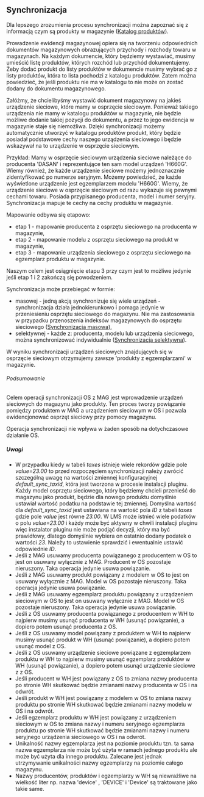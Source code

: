 ## Synchronizacja

Dla lepszego zrozumienia procesu synchronizacji można zapoznać się z informacją czym są produkty w magazynie ([Katalog produktów](produkt_wyjasnienie.md)).

Prowadzenie ewidencji magazynowej opiera się na tworzeniu odpowiednich dokumentów magazynowych obrazujących przychody i rozchody towaru w magazynach. Na każdym dokumencie, który będziemy wystawiać, musimy umieścić listę produktów, których rozchód lub przychód dokumentujemy. Żeby dodać produkt do listy produktów w dokumencie musimy wybrać go z listy produktów, która to lista pochodzi z katalogu produktów. Zatem można powiedzieć, że jeśli produktu nie ma w katalogu to nie może on zostać dodany do dokumentu magazynowego.

Załóżmy, że chcielibyśmy wystawić dokument magazynowy na jakieś urządzenie sieciowe, które mamy w osprzęcie sieciowym. Ponieważ takiego urządzenia nie mamy w katalogu produktów w magazynie, nie będzie możliwe dodanie takiej pozycji do dokumentu, a przez to jego ewidencja w magazynie staje się niemożliwa. Dzięki synchronizacji możemy automatycznie utworzyć w katalogu produktów produkt, który będzie posiadał podstawowe cechy naszego urządzenia sieciowego i będzie wskazywał na to urządzenie w osprzęcie sieciowym.

Przykład: Mamy w osprzęcie sieciowym urządzenia sieciowe należące do producenta 'DASAN' i reprezentujące ten sam model urządzeń 'H660G'. Wiemy również, że każde urządzenie sieciowe możemy jednoznacznie zidentyfikować po numerze seryjnym. Możemy powiedzieć, że każde wyświetlone urządzenie jest egzemplarzem modelu 'H660G'. Wiemy, że urządzenie sieciowe w osprzęcie sieciowym od razu wykazuje się pewnymi cechami towaru. Posiada przypisanego producenta, model i numer seryjny. Synchronizacja mapuje te cechy na cechy produktu w magazynie.

Mapowanie odbywa się etapowo:
- etap 1 - mapowanie producenta z osprzętu sieciowego na producenta w magazynie,
- etap 2 - mapowanie modelu z osprzętu sieciowego na produkt w magazynie,
- etap 3 - mapowanie urządzenia sieciowego z osprzętu sieciowego na egzemplarz produktu w magazynie.

Naszym celem jest osiągnięcie etapu 3 przy czym jest to możliwe jedynie jeśli etap 1 i 2 zakończą się powodzeniem.

Synchronizacja może przebiegać w formie:
- masowej - jedną akcją synchronizuje się wiele urządzeń - synchronizacja działa jednokierunkowo i pomaga jedynie w przeniesieniu osprzętu sieciowego do magazynu. Nie ma zastosowania w przypadku przenoszenia indeksów magazynowych do osprzętu sieciowego ([Synchronizacja masowa](synchronizacja_masowa.md)),
- selektywnej - każde z: producenta, modelu lub urządzenia sieciowego, można synchronizować indywidualnie ([Synchronizacja selektywna](synchronizacja_selektywna.md)).

W wyniku synchronizacji urządzeń sieciowych znajdujących się w osprzęcie sieciowym otrzymujemy zawsze 'produkty z egzemplarzami' w magazynie.

###### Podsumowanie

Celem operacji synchronizacji OS z MAG jest wprowadzenie urządzeń sieciowych do magazynu jako produkty. Ten proces tworzy powiązanie pomiędzy produktem w MAG a urządzeniem sieciowym w OS i pozwala ewidencjonować osprzęt sieciowy przy pomocy magazynu.

Operacja synchronizacji nie wpływa w żaden sposób na dotychczasowe działanie OS.

##### Uwagi

- W przypadku kiedy w tabeli _taxes_ istnieje wiele rekordów gdzie pole _value=23.00_ to przed rozpoczęciem synchronizacji należy zwrócić szczególną uwagę na wartości zmiennej konfiguracyjnej _default_sync_taxid_, która jest tworzona w procesie instalacji pluginu. Każdy model osprzętu sieciowego, który będziemy chcieli przenieść do magazynu jako produkt, będzie dla nowego produktu domyślnie ustawiał wartość podatku na podstawie tej zmiennej. Domyślna wartość dla _default_sync_taxid_ jest ustawiana na wartość pola _ID_ z tabeli _taxes_ gdzie pole _value_ jest równe _23.00_. W LMS może istnieć wiele podatków o polu _value=23.00_ i każdy może być aktywny w chwili instalacji pluginu więc instalator pluginu nie może podjąć decyzji, który ma być prawidłowy, dlatego domyślnie wybiera on ostatnio dodany podatek o wartości _23_. Należy to ustawienie sprawdzić i ewentualnie ustawić odpowiednie _ID_.
- Jeśli z MAG usuwamy producenta powiązanego z producentem w OS to jest on usuwany wyłącznie z MAG. Producent w OS pozostaje nieruszony. Taka operacja jedynie usuwa powiązanie.
- Jeśli z MAG usuwamy produkt powiązany z modelem w OS to jest on usuwany wyłącznie z MAG. Model w OS pozostaje nieruszony. Taka operacja jedynie usuwa powiązanie.
- Jeśli z MAG usuwamy egzemplarz produktu powiązany z urządzeniem sieciowym w OS to jest on usuwany wyłącznie z MAG. Model w OS pozostaje nieruszony. Taka operacja jedynie usuwa powiązanie.
- Jeśli z OS usuwamy producenta powiązanego z producentem w WH to najpierw musimy usunąć producenta w WH (usunąć powiązanie), a dopiero potem usunąć producenta z OS.
- Jeśli z OS usuwamy model powiązany z produktem w WH to najpierw musimy usunąć produkt w WH (usunąć powiązanie), a dopiero potem usunąć model z OS.
- Jeśli z OS usuwamy urządzenie sieciowe powiązane z egzemplarzem produktu w WH to najpierw musimy usunąć egzemplarz produktów w WH (usunąć powiązanie), a dopiero potem usunąć urządzenie sieciowe z z OS.
- Jeśli producent w WH jest powiązany z OS to zmiana nazwy producenta po stronie WH skutkować będzie zmianami nazwy producenta w OS i na odwrót.
- Jeśli produkt w WH jest powiązany z modelem w OS to zmiana nazwy produktu po stronie WH skutkować będzie zmianami nazwy modelu w OS i na odwrót.
- Jeśli egzemplarz produktu w WH jest powiązany z urządzeniem sieciowym w OS to zmiana nazwy i numeru seryjnego egzemplarza produktu po stronie WH skutkować będzie zmianami nazwy i numeru seryjnego urządzenia sieciowego w OS i na odwrót.
- Unikalność nazwy egzemplarza jest na poziomie produktu tzn. ta sama nazwa egzemplarza nie może być użyta w ramach jednego produktu ale może być użyta dla innego produktu. Zalecane jest jednak utrzymywanie unikalności nazwy egzemplarzy na poziomie całego magazynu.
- Nazwy producentów, produktów i egzemplarzy w WH są niewrażliwe na wielkość liter np. nazwa 'device' , 'DEVICE' i 'Device' są traktowane jako takie same.

